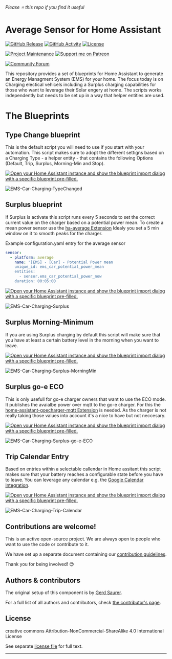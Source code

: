 
*Please :star: this repo if you find it useful*

# Average Sensor for Home Assistant

[![GitHub Release][releases-shield]][releases]
[![GitHub Activity][commits-shield]][commits]
[![License][license-shield]](LICENSE.md)

[![Project Maintenance][maintenance-shield]][user_profile]
[![Support me on Patreon][patreon-shield]][patreon]

[![Community Forum][forum-shield]][forum]


This repository provides a set of blueprints for Home Assistant to generate an Energy Managment System (EMS) for your home. The focus today is on Charging electical vehicels including a Surplus charging capabilities for those who want to leverage their Solar engery at home. The scripts works independently but needs to be set up in a way that helper entities are used.


# The Blueprints 

## Type Change blueprint
This is the default script you will need to use if you start with your automation. This script makes sure to adopt the different settigns based on a Charging Type - a helper entity - that contains the following Options (Default, Trip, Surplus, Morning-Min and Stop). 


[![Open your Home Assistant instance and show the blueprint import dialog with a specific blueprint pre-filled.](https://my.home-assistant.io/badges/blueprint_import.svg)](https://my.home-assistant.io/redirect/blueprint_import/?blueprint_url=https%3A%2F%2Fraw.githubusercontent.com%2Fgsaurer%2Fha-ems%2Fmain%2Fblueprints%2FEMS-Car-Charging-TypeChanged.yaml)

![EMS-Car-Charging-TypeChanged](https://github.com/gsaurer/ha-ems/assets/2656836/bd132bc2-c6cb-4d79-a2b6-fa59dfbcf558)


## Surplus blueprint
If Surplus is activate this script runs every 5 seconds to set the correct current value on the charger based on a potential power mean. To create a mean power sensor use the [ha-average Extension](https://github.com/Limych/ha-average) Idealy you set a 5 min window on it to smooth peaks for the charger. 


Example configuration.yaml entry for the average sensor
```yaml
sensor:
  - platform: average
    name: "[EMS] - [Car] - Potential Power mean
    unique_id: ems_car_potential_power_mean
    entities:
      - sensor.ems_car_potential_power_now
    duration: 00:05:00
```

[![Open your Home Assistant instance and show the blueprint import dialog with a specific blueprint pre-filled.](https://my.home-assistant.io/badges/blueprint_import.svg)](https://my.home-assistant.io/redirect/blueprint_import/?blueprint_url=https%3A%2F%2Fraw.githubusercontent.com%2Fgsaurer%2Fha-ems%2Fmain%2Fblueprints%2FEMS-Car-Charging-Surplus.yaml)

![EMS-Car-Charging-Surplus](https://github.com/gsaurer/ha-ems/assets/2656836/b84f2588-8b89-4016-a721-20b5b44099cf)


## Surplus Morning-Minimum

If you are using Surplus charging by default this script will make sure that you have at least a certain battery level in the morning when you want to leave. 

[![Open your Home Assistant instance and show the blueprint import dialog with a specific blueprint pre-filled.](https://my.home-assistant.io/badges/blueprint_import.svg)](https://my.home-assistant.io/redirect/blueprint_import/?blueprint_url=https%3A%2F%2Fraw.githubusercontent.com%2Fgsaurer%2Fha-ems%2Fmain%2Fblueprints%2FEMS-Car-Charging-Surplus-MorningMin.yaml)

![EMS-Car-Charging-Surplus-MorningMin](https://github.com/gsaurer/ha-ems/assets/2656836/a5f97be9-bdb0-408e-8278-0728ac1fe496)


## Surplus go-e ECO

This is only usefull for go-e charger owners that want to use the ECO mode. It publishes the avaialbe power over mqtt to the go-e charger. For this the [home-assistant-goecharger-mqtt Extension](https://github.com/syssi/homeassistant-goecharger-mqtt) is needed. As the charger is not really taking those values into account it's a nice to have but not neccesary. 

[![Open your Home Assistant instance and show the blueprint import dialog with a specific blueprint pre-filled.](https://my.home-assistant.io/badges/blueprint_import.svg)](https://my.home-assistant.io/redirect/blueprint_import/?blueprint_url=https%3A%2F%2Fraw.githubusercontent.com%2Fgsaurer%2Fha-ems%2Fmain%2Fblueprints%2FEMS-Car-Charging-Surplus-go-e-ECO.yaml)

![EMS-Car-Charging-Surplus-go-e-ECO](https://github.com/gsaurer/ha-ems/assets/2656836/4b31318e-5a9e-49cc-acb8-13314161f0e3)


## Trip Calendar Entry

Based on entries within a selectable callendar in Home assitant this script makes sure that your battery reaches a configurable state before you have to leave. You can leverage any calendar e.g. the [Google Calendar Integration](https://www.home-assistant.io/integrations/google/).

[![Open your Home Assistant instance and show the blueprint import dialog with a specific blueprint pre-filled.](https://my.home-assistant.io/badges/blueprint_import.svg)](https://my.home-assistant.io/redirect/blueprint_import/?blueprint_url=https%3A%2F%2Fraw.githubusercontent.com%2Fgsaurer%2Fha-ems%2Fmain%2Fblueprints%2FEMS-Car-Charging-Trip-Calendar.yaml)

![EMS-Car-Charging-Trip-Calendar](https://github.com/gsaurer/ha-ems/assets/2656836/736a0858-6e0a-4182-b48e-c18f1acc5308)




## Contributions are welcome!

This is an active open-source project. We are always open to people who want to
use the code or contribute to it.

We have set up a separate document containing our
[contribution guidelines](CONTRIBUTING.md).

Thank you for being involved! :heart_eyes:

## Authors & contributors

The original setup of this component is by [Gerd Saurer](https://github.com/gsaurer).

For a full list of all authors and contributors,
check [the contributor's page][contributors].


## License

creative commons Attribution-NonCommercial-ShareAlike 4.0 International License

See separate [license file](LICENSE.md) for full text.

***

[component]: https://github.com/gesaur/ha-ems
[commits-shield]: https://img.shields.io/github/commit-activity/y/gesaur/ha-ems.svg?style=popout
[commits]: https://github.com/gesaur/ha-ems/commits/dev
[forum-shield]: https://img.shields.io/badge/community-forum-brightgreen.svg?style=popout
[forum]: https://community.home-assistant.io/t/average-sensor/111674
[license]: https://github.com/gesaur/ha-ems/blob/main/LICENSE.md
[license-shield]: https://img.shields.io/badge/license-Creative_Commons_BY--NC--SA_License-lightgray.svg?style=popout
[maintenance-shield]: https://img.shields.io/badge/maintainer-Andrey%20Khrolenok%20%40gesaurer-blue.svg?style=popout
[releases-shield]: https://img.shields.io/github/release/gesaur/ha-ems.svg?style=popout
[releases]: https://github.com/gesaur/ha-ems/releases
[releases-latest]: https://github.com/gesaur/ha-ems/releases/latest
[user_profile]: https://github.com/gesaur
[report_bug]: https://github.com/gesaur/ha-ems/issues/new?template=bug_report.md
[suggest_idea]: https://github.com/gesaur/ha-ems/issues/new?template=feature_request.md
[contributors]: https://github.com/gesaur/ha-ems/graphs/contributors
[patreon-shield]: https://img.shields.io/endpoint.svg?url=https%3A%2F%2Fshieldsio-patreon.vercel.app%2Fapi%3Fusername%3Dgsaurer%26type%3Dpatrons&style=popout
[patreon]: https://www.patreon.com/join/gesaurer